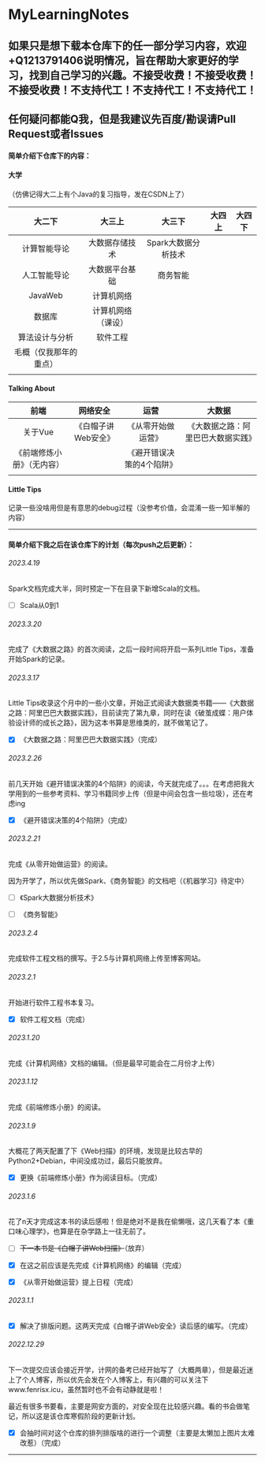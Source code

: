 # MyLearningNotes

## 如果只是想下载本仓库下的任一部分学习内容，欢迎+Q1213791406说明情况，旨在帮助大家更好的学习，找到自己学习的兴趣。不接受收费！不接受收费！不接受收费！不支持代工！不支持代工！不支持代工！

## 任何疑问都能Q我，但是我建议先百度/勘误请Pull Request或者Issues

#### 简单介绍下仓库下的内容：

#### 大学

（仿佛记得大二上有个Java的复习指导，发在CSDN上了）

|         大二下         |       大三上       |       大三下        | 大四上 | 大四下 |
| :--------------------: | :----------------: | :-----------------: | :----: | :----: |
|      计算智能导论      |   大数据存储技术   | Spark大数据分析技术 |        |        |
|      人工智能导论      |   大数据平台基础   |      商务智能       |        |        |
|        JavaWeb         |     计算机网络     |                     |        |        |
|         数据库         | 计算机网络（课设） |                     |        |        |
|     算法设计与分析     |      软件工程      |                     |        |        |
| 毛概（仅我那年的重点） |                    |                     |        |        |
|                        |                    |                     |        |        |



#### Talking About

|            前端            |      网络安全       |           运营            |               大数据               |
| :------------------------: | :-----------------: | :-----------------------: | :--------------------------------: |
|          关于Vue           | 《白帽子讲Web安全》 |    《从零开始做运营》     | 《大数据之路：阿里巴巴大数据实践》 |
| 《前端修炼小册》（无内容） |                     | 《避开错误决策的4个陷阱》 |                                    |
|                            |                     |                           |                                    |



#### Little Tips

记录一些没啥用但是有意思的debug过程（没参考价值，会混淆一些一知半解的内容）



------

#### 简单介绍下我之后在该仓库下的计划（每次push之后更新）：

###### 2023.4.19

Spark文档完成大半，同时预定一下在目录下新增Scala的文档。

- [ ] Scala从0到1



###### 2023.3.20

完成了《大数据之路》的首次阅读，之后一段时间将开启一系列Little Tips，准备开始Spark的记录。



###### 2023.3.17

Little Tips收录这个月中的一些小文章，开始正式阅读大数据类书籍——《大数据之路：阿里巴巴大数据实践》，目前读完了第九章，同时在读《破茧成蝶：用户体验设计师的成长之路》，因为这本书算是思维类的，就不做笔记了。

- [x] 《大数据之路：阿里巴巴大数据实践》（完成）



###### 2023.2.26

前几天开始《避开错误决策的4个陷阱》的阅读，今天就完成了。。。在考虑把我大学用到的一些参考资料、学习书籍同步上传（但是中间会包含一些垃圾），还在考虑ing

- [x] 《避开错误决策的4个陷阱》（完成）



###### 2023.2.21

完成《从零开始做运营》的阅读。

因为开学了，所以优先做Spark、《商务智能》的文档吧（《机器学习》待定中）

- [ ] 《Spark大数据分析技术》
- [ ] 《商务智能》



###### 2023.2.4

完成软件工程文档的撰写。于2.5与计算机网络上传至博客网站。



###### 2023.2.1

开始进行软件工程书本复习。

- [x] 软件工程文档（完成）



###### 2023.1.20

完成《计算机网络》文档的编辑。（但是最早可能会在二月份才上传）



###### 2023.1.12

完成《前端修炼小册》的阅读。



###### 2023.1.9

大概花了两天配置了下《Web扫描》的环境，发现是比较古早的Python2+Debian，中间没成功过，最后只能放弃。

- [x] 更换《前端修炼小册》作为阅读目标。（完成）



###### 2023.1.6

花了n天才完成这本书的读后感啦！但是绝对不是我在偷懒哦，这几天看了本《重口味心理学》，也算是在杂学路上一往无前了。

- [ ] ~~下一本书是《白帽子讲Web扫描》~~（放弃）
- [x] 在这之前应该是先完成《计算机网络》的编辑（完成）
- [x] 《从零开始做运营》提上日程（完成）



###### 2023.1.1

- [x] 解决了排版问题。这两天完成《白帽子讲Web安全》读后感的编写。（完成）



###### 2022.12.29

下一次提交应该会接近开学，计网的备考已经开始写了（大概两章），但是最近迷上了个人博客，所以优先会发在个人博客上，有兴趣的可以关注下www.fenrisx.icu，虽然暂时也不会有动静就是啦！

最近有很多书要看，主要是网安方面的，对安全现在比较感兴趣。看的书会做笔记，所以这是该仓库寒假阶段的更新计划。

- [X] 会抽时间对这个仓库的排列排版啥的进行一个调整（主要是太懒加上图片太难改惹）（完成）

------

